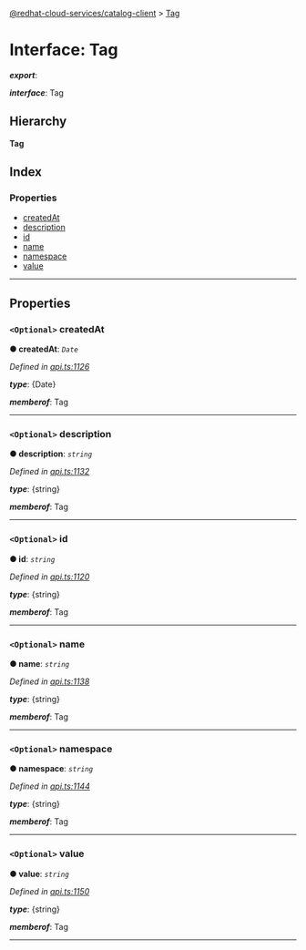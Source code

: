 [@redhat-cloud-services/catalog-client](../README.md) > [Tag](../interfaces/tag.md)

# Interface: Tag

*__export__*: 

*__interface__*: Tag

## Hierarchy

**Tag**

## Index

### Properties

* [createdAt](tag.md#createdat)
* [description](tag.md#description)
* [id](tag.md#id)
* [name](tag.md#name)
* [namespace](tag.md#namespace)
* [value](tag.md#value)

---

## Properties

<a id="createdat"></a>

### `<Optional>` createdAt

**● createdAt**: *`Date`*

*Defined in [api.ts:1126](https://github.com/karelhala/javascript-clients/blob/master/packages/catalog/api.ts#L1126)*

*__type__*: {Date}

*__memberof__*: Tag

___
<a id="description"></a>

### `<Optional>` description

**● description**: *`string`*

*Defined in [api.ts:1132](https://github.com/karelhala/javascript-clients/blob/master/packages/catalog/api.ts#L1132)*

*__type__*: {string}

*__memberof__*: Tag

___
<a id="id"></a>

### `<Optional>` id

**● id**: *`string`*

*Defined in [api.ts:1120](https://github.com/karelhala/javascript-clients/blob/master/packages/catalog/api.ts#L1120)*

*__type__*: {string}

*__memberof__*: Tag

___
<a id="name"></a>

### `<Optional>` name

**● name**: *`string`*

*Defined in [api.ts:1138](https://github.com/karelhala/javascript-clients/blob/master/packages/catalog/api.ts#L1138)*

*__type__*: {string}

*__memberof__*: Tag

___
<a id="namespace"></a>

### `<Optional>` namespace

**● namespace**: *`string`*

*Defined in [api.ts:1144](https://github.com/karelhala/javascript-clients/blob/master/packages/catalog/api.ts#L1144)*

*__type__*: {string}

*__memberof__*: Tag

___
<a id="value"></a>

### `<Optional>` value

**● value**: *`string`*

*Defined in [api.ts:1150](https://github.com/karelhala/javascript-clients/blob/master/packages/catalog/api.ts#L1150)*

*__type__*: {string}

*__memberof__*: Tag

___


